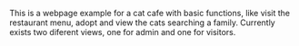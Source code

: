This is a webpage example for a cat cafe with basic functions, like visit the restaurant menu, adopt and view the cats searching a family.
Currently exists two diferent views, one for admin and one for visitors.
